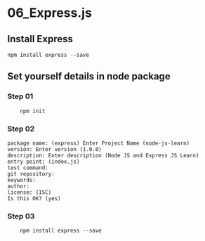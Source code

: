 # 06_Express.js

## Install Express
```terminal
npm install express --save
```

## Set yourself details in node package

### Step 01
```terminal
    npm init
```
### Step 02

```terminal
package name: (express) Enter Project Name (node-js-learn)
version: Enter version (1.0.0)
description: Enter description (Node JS and Express JS Learn)
entry point: (index.js)
test command:
git repository:
keywords:
author:  
license: (ISC)   
Is this OK? (yes)
```
### Step 03
```terminal
    npm install express --save
```